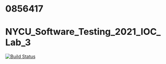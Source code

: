 # 0856417
# NYCU_Software_Testing_2021_IOC_Lab_3

[![Build Status](https://travis-ci.com/owen51251/0856417.svg?branch=main)](https://travis-ci.com/owen51251/0856417)
